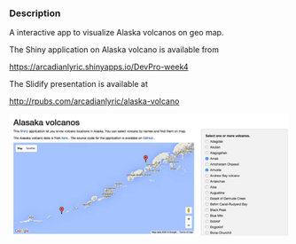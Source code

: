 ### Description 
A interactive app to visualize Alaska volcanos on geo map.  

The Shiny application on Alaska volcano is available from

  https://arcadianlyric.shinyapps.io/DevPro-week4

The Slidify presentation is available at

  http://rpubs.com/arcadianlyric/alaska-volcano

![img](locating-Alaska-volcanos/app.png)